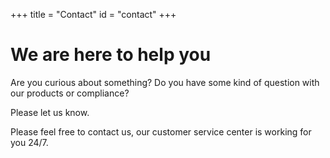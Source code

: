 +++
title = "Contact"
id = "contact"
+++

# We are here to help you

Are you curious about something? Do you have some kind of question with our products or compliance? 

Please let us know.

Please feel free to contact us, our customer service center is working for you 24/7.

